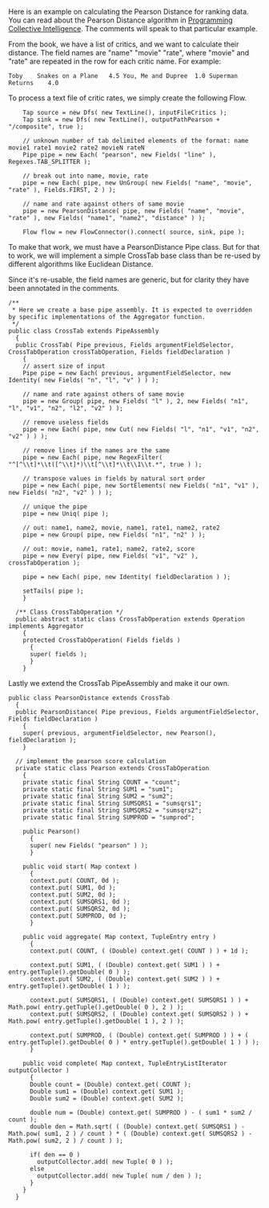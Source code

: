 Here is an example on calculating the Pearson Distance for ranking data. You can read about the Pearson Distance algorithm in [Programming Collective Intelligence](http://www.amazon.com/Programming-Collective-Intelligence-Building-Applications/dp/0596529325). The comments will speak to that particular example.

From the book, we have a list of critics, and we want to calculate their distance. The field names are "name" "movie" "rate", where "movie" and "rate" are repeated in the row for each critic name. For example:
```
Toby	Snakes on a Plane	4.5	You, Me and Dupree	1.0	Superman Returns	4.0
```

To process a text file of critic rates, we simply create the following Flow.

```
    Tap source = new Dfs( new TextLine(), inputFileCritics );
    Tap sink = new Dfs( new TextLine(), outputPathPearson + "/composite", true );

    // unknown number of tab delimited elements of the format: name movie1 rate1 movie2 rate2 movieN rateN
    Pipe pipe = new Each( "pearson", new Fields( "line" ), Regexes.TAB_SPLITTER );

    // break out into name, movie, rate
    pipe = new Each( pipe, new UnGroup( new Fields( "name", "movie", "rate" ), Fields.FIRST, 2 ) );

    // name and rate against others of same movie
    pipe = new PearsonDistance( pipe, new Fields( "name", "movie", "rate" ), new Fields( "name1", "name2", "distance" ) );

    Flow flow = new FlowConnector().connect( source, sink, pipe );
```

To make that work, we must have a PearsonDistance Pipe class. But for that to work, we will implement a simple CrossTab base class than be re-used by different algorithms like Euclidean Distance.

Since it's re-usable, the field names are generic, but for clarity they have been annotated in the comments.

```
/**
 * Here we create a base pipe assembly. It is expected to overridden by specific implementations of the Aggregator function.
 */
public class CrossTab extends PipeAssembly
  {
  public CrossTab( Pipe previous, Fields argumentFieldSelector, CrossTabOperation crossTabOperation, Fields fieldDeclaration )
    {
    // assert size of input
    Pipe pipe = new Each( previous, argumentFieldSelector, new Identity( new Fields( "n", "l", "v" ) ) );

    // name and rate against others of same movie
    pipe = new Group( pipe, new Fields( "l" ), 2, new Fields( "n1", "l", "v1", "n2", "l2", "v2" ) );

    // remove useless fields
    pipe = new Each( pipe, new Cut( new Fields( "l", "n1", "v1", "n2", "v2" ) ) );

    // remove lines if the names are the same
    pipe = new Each( pipe, new RegexFilter( "^[^\\t]*\\t([^\\t]*)\\t[^\\t]*\\t\\1\\t.*", true ) );

    // transpose values in fields by natural sort order
    pipe = new Each( pipe, new SortElements( new Fields( "n1", "v1" ), new Fields( "n2", "v2" ) ) );

    // unique the pipe
    pipe = new Uniq( pipe );

    // out: name1, name2, movie, name1, rate1, name2, rate2
    pipe = new Group( pipe, new Fields( "n1", "n2" ) );

    // out: movie, name1, rate1, name2, rate2, score
    pipe = new Every( pipe, new Fields( "v1", "v2" ), crossTabOperation );

    pipe = new Each( pipe, new Identity( fieldDeclaration ) );

    setTails( pipe );
    }

  /** Class CrossTabOperation */
  public abstract static class CrossTabOperation extends Operation implements Aggregator
    {
    protected CrossTabOperation( Fields fields )
      {
      super( fields );
      }
    }
```

Lastly we extend the CrossTab PipeAssembly and make it our own.

```
public class PearsonDistance extends CrossTab
  {
  public PearsonDistance( Pipe previous, Fields argumentFieldSelector, Fields fieldDeclaration )
    {
    super( previous, argumentFieldSelector, new Pearson(), fieldDeclaration );
    }
  
  // implement the pearson score calculation
  private static class Pearson extends CrossTabOperation
    {
    private static final String COUNT = "count";
    private static final String SUM1 = "sum1";
    private static final String SUM2 = "sum2";
    private static final String SUMSQRS1 = "sumsqrs1";
    private static final String SUMSQRS2 = "sumsqrs2";
    private static final String SUMPROD = "sumprod";

    public Pearson()
      {
      super( new Fields( "pearson" ) );
      }

    public void start( Map context )
      {
      context.put( COUNT, 0d );
      context.put( SUM1, 0d );
      context.put( SUM2, 0d );
      context.put( SUMSQRS1, 0d );
      context.put( SUMSQRS2, 0d );
      context.put( SUMPROD, 0d );
      }

    public void aggregate( Map context, TupleEntry entry )
      {
      context.put( COUNT, ( (Double) context.get( COUNT ) ) + 1d );

      context.put( SUM1, ( (Double) context.get( SUM1 ) ) + entry.getTuple().getDouble( 0 ) );
      context.put( SUM2, ( (Double) context.get( SUM2 ) ) + entry.getTuple().getDouble( 1 ) );

      context.put( SUMSQRS1, ( (Double) context.get( SUMSQRS1 ) ) + Math.pow( entry.getTuple().getDouble( 0 ), 2 ) );
      context.put( SUMSQRS2, ( (Double) context.get( SUMSQRS2 ) ) + Math.pow( entry.getTuple().getDouble( 1 ), 2 ) );

      context.put( SUMPROD, ( (Double) context.get( SUMPROD ) ) + ( entry.getTuple().getDouble( 0 ) * entry.getTuple().getDouble( 1 ) ) );
      }

    public void complete( Map context, TupleEntryListIterator outputCollector )
      {
      Double count = (Double) context.get( COUNT );
      Double sum1 = (Double) context.get( SUM1 );
      Double sum2 = (Double) context.get( SUM2 );

      double num = (Double) context.get( SUMPROD ) - ( sum1 * sum2 / count );
      double den = Math.sqrt( ( (Double) context.get( SUMSQRS1 ) - Math.pow( sum1, 2 ) / count ) * ( (Double) context.get( SUMSQRS2 ) - Math.pow( sum2, 2 ) / count ) );

      if( den == 0 )
        outputCollector.add( new Tuple( 0 ) );
      else
        outputCollector.add( new Tuple( num / den ) );
      }
    }
  }
```